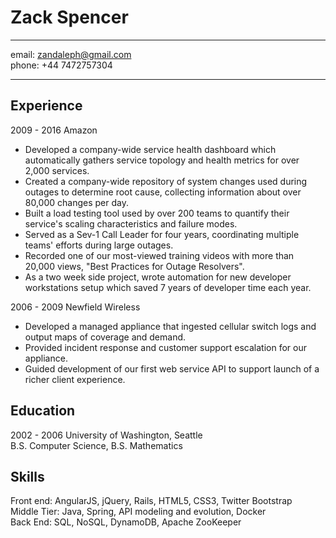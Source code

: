 Zack Spencer
============

--------------------------
email: zandaleph@gmail.com  
phone: +44 7472757304

--------------------------

Experience
----------

2009 - 2016 Amazon

* Developed a company-wide service health dashboard which automatically gathers service topology and health metrics for over 2,000 services.
* Created a company-wide repository of system changes used during outages to determine root cause, collecting information about over 80,000 changes per day.
* Built a load testing tool used by over 200 teams to quantify their service's scaling characteristics and failure modes.
* Served as a Sev-1 Call Leader for four years, coordinating multiple teams' efforts during large outages.
* Recorded one of our most-viewed training videos with more than 20,000 views, "Best Practices for Outage Resolvers".
* As a two week side project, wrote automation for new developer workstations setup which saved 7 years of developer time each year.

2006 - 2009 Newfield Wireless

* Developed a managed appliance that ingested cellular switch logs and output maps of coverage and demand.
* Provided incident response and customer support escalation for our appliance.
* Guided development of our first web service API to support launch of a richer client experience.

Education
---------
2002 - 2006 University of Washington, Seattle  
B.S. Computer Science, B.S. Mathematics

Skills
------

Front end: AngularJS, jQuery, Rails, HTML5, CSS3, Twitter Bootstrap  
Middle Tier: Java, Spring, API modeling and evolution, Docker  
Back End: SQL, NoSQL, DynamoDB, Apache ZooKeeper
